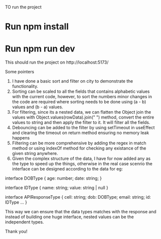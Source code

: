 TO run the project

# Run npm install
# Run npm run dev

This should run the project on http://localhost:5173/


Some pointers

1. I have done a basic sort and filter on city to demonstrate the functionality.
2. Sorting can be scaled to all the fields that contains alphabetic values with the current code, however, to sort the numbers minor changes in the code are required where sorting needs to be done using (a - b) values and (b - a) values.
3. For filtering, since its a nested data, we can flatten the Object join the values with Object.values(rowData).join(" ") method, convert the entire values to string and then apply the filter to it. It will filter all the fields.
4. Debouncing can be added to the filter by using setTimeout in useEffect and clearing the timeout on return method ensuring no memory leak happens
5. Filtering can be more comprehensive by adding the regex in match method or using indexOf method for checking any existance of the given string anywhere.
6. Given the complex structure of the data, I have for now added any as the type to speed up the things, otherwise in the real case scenrio the interface can be designed according to the data for eg:

interface DOBType {
  age: number;
  date: string;
}

interface IDType {
  name: string;
  value: string | null
}

interface APIResponseType {
  cell: string;
  dob: DOBType;
  email: string;
  id: IDType
  ...
}

This way we can ensure that the data types matches with the response and instead of building one huge interface, nested values can be the independent types.

Thank you!